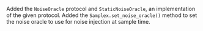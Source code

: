 Added the `NoiseOracle` protocol and `StaticNoiseOracle`, an implementation of the given protocol.
Added the `Samplex.set_noise_oracle()` method to set the noise oracle to use for noise injection at sample time.
